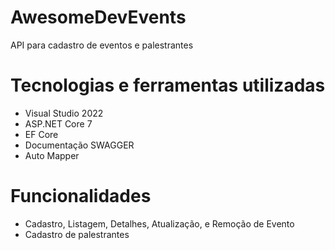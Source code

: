 # AwesomeDevEvents
API para cadastro de eventos e palestrantes

# Tecnologias e ferramentas utilizadas
- Visual Studio 2022
- ASP.NET Core 7
- EF Core
- Documentação SWAGGER
- Auto Mapper

# Funcionalidades
- Cadastro, Listagem, Detalhes, Atualização, e Remoção de Evento
- Cadastro de palestrantes
